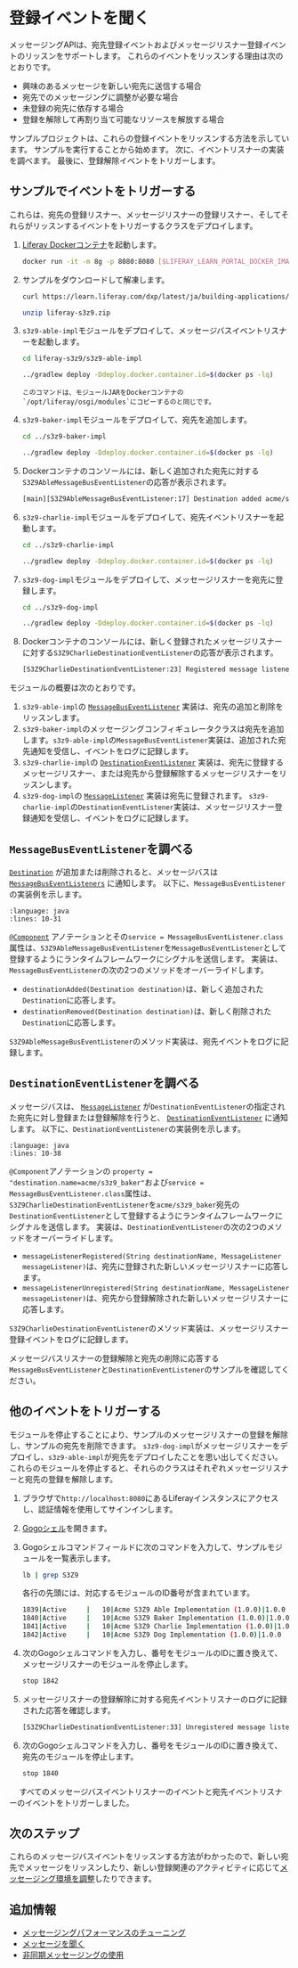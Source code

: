 # 登録イベントを聞く

メッセージングAPIは、宛先登録イベントおよびメッセージリスナー登録イベントのリッスンをサポートします。 これらのイベントをリッスンする理由は次のとおりです。

* 興味のあるメッセージを新しい宛先に送信する場合
* 宛先でのメッセージングに調整が必要な場合
* 未登録の宛先に依存する場合
* 登録を解除して再割り当て可能なリソースを解放する場合

サンプルプロジェクトは、これらの登録イベントをリッスンする方法を示しています。 サンプルを実行することから始めます。 次に、イベントリスナーの実装を調べます。 最後に、登録解除イベントをトリガーします。

<a name="trigger-the-events-in-an-example" />

## サンプルでイベントをトリガーする

これらは、宛先の登録リスナー、メッセージリスナーの登録リスナー、そしてそれらがリッスンするイベントをトリガーするクラスをデプロイします。

1. [Liferay Dockerコンテナ](../../../installation-and-upgrades/installing-liferay/using-liferay-docker-images.md)を起動します。

    ```bash
    docker run -it -m 8g -p 8080:8080 [$LIFERAY_LEARN_PORTAL_DOCKER_IMAGE$]
    ```

1. サンプルをダウンロードして解凍します。

    ```bash
    curl https://learn.liferay.com/dxp/latest/ja/building-applications/core-frameworks/message-bus/liferay-s3z9.zip -O
    ```

    ```bash
    unzip liferay-s3z9.zip
    ```

1. `s3z9-able-impl`モジュールをデプロイして、メッセージバスイベントリスナーを起動します。

    ```bash
    cd liferay-s3z9/s3z9-able-impl
    ```

    ```bash
    ../gradlew deploy -Ddeploy.docker.container.id=$(docker ps -lq)
    ```

    ```{note}
    このコマンドは、モジュールJARをDockerコンテナの`/opt/liferay/osgi/modules`にコピーするのと同じです。
    ```

1. `s3z9-baker-impl`モジュールをデプロイして、宛先を追加します。

    ```bash
    cd ../s3z9-baker-impl
    ```

    ```bash
    ../gradlew deploy -Ddeploy.docker.container.id=$(docker ps -lq)
    ```

1. Dockerコンテナのコンソールには、新しく追加された宛先に対する`S3Z9AbleMessageBusEventListener`の応答が表示されます。

    ```bash
    [main][S3Z9AbleMessageBusEventListener:17] Destination added acme/s3z9_baker
    ```

1. `s3z9-charlie-impl`モジュールをデプロイして、宛先イベントリスナーを起動します。

    ```bash
    cd ../s3z9-charlie-impl
    ```

    ```bash
    ../gradlew deploy -Ddeploy.docker.container.id=$(docker ps -lq)
    ```

1. `s3z9-dog-impl`モジュールをデプロイして、メッセージリスナーを宛先に登録します。

    ```bash
    cd ../s3z9-dog-impl
    ```

    ```bash
    ../gradlew deploy -Ddeploy.docker.container.id=$(docker ps -lq)
    ```

1. Dockerコンテナのコンソールには、新しく登録されたメッセージリスナーに対する`S3Z9CharlieDestinationEventListener`の応答が表示されます。

    ```bash
    [S3Z9CharlieDestinationEventListener:23] Registered message listener to acme/s3z9_baker
    ```

モジュールの概要は次のとおりです。

1. `s3z9-able-impl`の [`MessageBusEventListener`](https://github.com/liferay/liferay-portal/blob/[$LIFERAY_LEARN_PORTAL_GIT_TAG$]/portal-kernel/src/com/liferay/portal/kernel/messaging/MessageBusEventListener.java) 実装は、宛先の追加と削除をリッスンします。
1. `s3z9-baker-impl`のメッセージングコンフィギュレータクラスは宛先を追加します。`s3z9-able-impl`の`MessageBusEventListener`実装は、追加された宛先通知を受信し、イベントをログに記録します。
1. `s3z9-charlie-impl`の [`DestinationEventListener`](https://github.com/liferay/liferay-portal/blob/[$LIFERAY_LEARN_PORTAL_GIT_TAG$]/portal-kernel/src/com/liferay/portal/kernel/messaging/DestinationEventListener.java) 実装は、宛先に登録するメッセージリスナー、または宛先から登録解除するメッセージリスナーをリッスンします。
1. `s3z9-dog-impl`の [`MessageListener`](https://github.com/liferay/liferay-portal/blob/[$LIFERAY_LEARN_PORTAL_GIT_TAG$]/portal-kernel/src/com/liferay/portal/kernel/messaging/MessageListener.java) 実装は宛先に登録されます。 `s3z9-charlie-impl`の`DestinationEventListener`実装は、メッセージリスナー登録通知を受信し、イベントをログに記録します。

<a name="examine-the-messagebuseventlistener" />

## `MessageBusEventListener`を調べる

[`Destination`](https://github.com/liferay/liferay-portal/blob/[$LIFERAY_LEARN_PORTAL_GIT_TAG$]/portal-kernel/src/com/liferay/portal/kernel/messaging/Destination.java) が追加または削除されると、メッセージバスは [`MessageBusEventListeners`](https://github.com/liferay/liferay-portal/blob/[$LIFERAY_LEARN_PORTAL_GIT_TAG$]/portal-kernel/src/com/liferay/portal/kernel/messaging/MessageBusEventListener.java) に通知します。 以下に、`MessageBusEventListener`の実装例を示します。

```{literalinclude} ./listening-for-registration-events/resources/liferay-s3z9.zip/s3z9-able-impl/src/main/java/com/acme/s3z9/able/internal/messaging/S3Z9AbleMessageBusEventListener.java
:language: java
:lines: 10-31
```

[`@Component`](https://docs.osgi.org/javadoc/osgi.cmpn/7.0.0/org/osgi/service/component/annotations/Component.html) アノテーションとその`service = MessageBusEventListener.class` 属性は、`S3Z9AbleMessageBusEventListener`を`MessageBusEventListener`として登録するようにランタイムフレームワークにシグナルを送信します。 実装は、`MessageBusEventListener`の次の2つのメソッドをオーバーライドします。

* `destinationAdded(Destination destination)`は、新しく追加された`Destination`に応答します。
* `destinationRemoved(Destination destination)`は、新しく削除された`Destination`に応答します。

`S3Z9AbleMessageBusEventListener`のメソッド実装は、宛先イベントをログに記録します。

<a name="examine-the-destinationeventlistener" />

## `DestinationEventListener`を調べる

メッセージバスは、 [`MessageListener`](https://github.com/liferay/liferay-portal/blob/[$LIFERAY_LEARN_PORTAL_GIT_TAG$]/portal-kernel/src/com/liferay/portal/kernel/messaging/MessageListener.java) が`DestinationEventListener`の指定された宛先に対し登録または登録解除を行うと、 [`DestinationEventListener`](https://github.com/liferay/liferay-portal/blob/[$LIFERAY_LEARN_PORTAL_GIT_TAG$]/portal-kernel/src/com/liferay/portal/kernel/messaging/DestinationEventListener.java) に通知します。 以下に、`DestinationEventListener`の実装例を示します。

```{literalinclude} ./listening-for-registration-events/resources/liferay-s3z9.zip/s3z9-charlie-impl/src/main/java/com/acme/s3z9/charlie/internal/messaging/S3Z9CharlieDestinationEventListener.java
:language: java
:lines: 10-38
```

`@Component`アノテーションの `property = "destination.name=acme/s3z9_baker"`および`service = MessageBusEventListener.class`属性は、`S3Z9CharlieDestinationEventListener`を`acme/s3z9_baker`宛先の`DestinationEventListener`として登録するようにランタイムフレームワークにシグナルを送信します。 実装は、`DestinationEventListener`の次の2つのメソッドをオーバーライドします。

* `messageListenerRegistered(String destinationName, MessageListener messageListener)`は、宛先に登録された新しいメッセージリスナーに応答します。
* `messageListenerUnregistered(String destinationName, MessageListener messageListener)`は、宛先から登録解除された新しいメッセージリスナーに応答します。

`S3Z9CharlieDestinationEventListener`のメソッド実装は、メッセージリスナー登録イベントをログに記録します。

メッセージバスリスナーの登録解除と宛先の削除に応答する`MessageBusEventListener`と`DestinationEventListener`のサンプルを確認してください。

<a name="trigger-the-other-events" />

## 他のイベントをトリガーする

モジュールを停止することにより、サンプルのメッセージリスナーの登録を解除し、サンプルの宛先を削除できます。 `s3z9-dog-impl`がメッセージリスナーをデプロイし、`s3z9-able-impl`が宛先をデプロイしたことを思い出してください。 これらのモジュールを停止すると、それらのクラスはそれぞれメッセージリスナーと宛先の登録を解除します。

1. ブラウザで`http://localhost:8080`にあるLiferayインスタンスにアクセスし、認証情報を使用してサインインします。

1. [Gogoシェル](../../../liferay-internals/fundamentals/using-the-gogo-shell.md)を開きます。

1. Gogoシェルコマンドフィールドに次のコマンドを入力して、サンプルモジュールを一覧表示します。

    ```bash
    lb | grep S3Z9
    ```

    各行の先頭には、対応するモジュールのID番号が含まれています。

    ```bash
    1839|Active     |   10|Acme S3Z9 Able Implementation (1.0.0)|1.0.0
    1840|Active     |   10|Acme S3Z9 Baker Implementation (1.0.0)|1.0.0
    1841|Active     |   10|Acme S3Z9 Charlie Implementation (1.0.0)|1.0.0
    1842|Active     |   10|Acme S3Z9 Dog Implementation (1.0.0)|1.0.0
    ```

1. 次のGogoシェルコマンドを入力し、番号をモジュールのIDに置き換えて、メッセージリスナーのモジュールを停止します。

    ```bash
    stop 1842
    ```

1. メッセージリスナーの登録解除に対する宛先イベントリスナーのログに記録された応答を確認します。

    ```bash
    [S3Z9CharlieDestinationEventListener:33] Unregistered message listener from acme/s3z9_baker
    ```

1. 次のGogoシェルコマンドを入力し、番号をモジュールのIDに置き換えて、宛先のモジュールを停止します。

    ```bash
    stop 1840
    ```

　 すべてのメッセージバスイベントリスナーのイベントと宛先イベントリスナーのイベントをトリガーしました。

<a name="whats-next" />

## 次のステップ

これらのメッセージバスイベントをリッスンする方法がわかったので、新しい宛先でメッセージをリッスンしたり、新しい登録関連のアクティビティに応じて[メッセージング環境を調整](./tuning-messaging-performance.md)したりできます。

<a name="additional-information" />

## 追加情報

* [メッセージングパフォーマンスのチューニング](./tuning-messaging-performance.md)
* [メッセージを聞く](./listening-for-messages.md)
* [非同期メッセージングの使用](./using-asynchronous-messaging.md)
